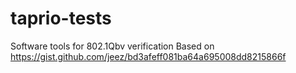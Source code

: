 # taprio-tests
Software tools for 802.1Qbv verification
Based on
https://gist.github.com/jeez/bd3afeff081ba64a695008dd8215866f
